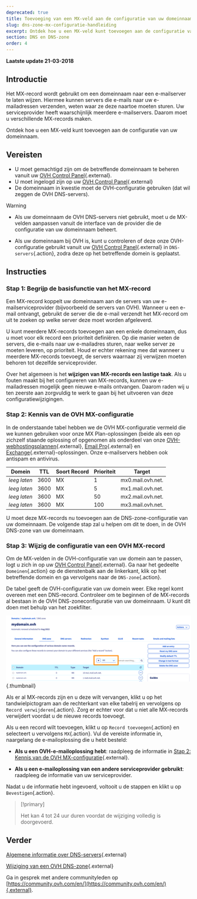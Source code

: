 ```yaml
---
deprecated: true
title: Toevoeging van een MX-veld aan de configuratie van uw domeinnaam
slug: dns-zone-mx-configuratie-handleiding
excerpt: Ontdek hoe u een MX-veld kunt toevoegen aan de configuratie van uw domeinnaam
section: DNS en DNS-zone
order: 4
---
```


**Laatste update 21-03-2018**

## Introductie

Het MX-record wordt gebruikt om een domeinnaam naar een e-mailserver te laten wijzen. Hiermee kunnen servers die e-mails naar uw e-mailadressen verzenden, weten waar ze deze naartoe moeten sturen. Uw serviceprovider heeft waarschijnlijk meerdere e-mailservers. Daarom moet u verschillende MX-records maken.

Ontdek hoe u een MX-veld kunt toevoegen aan de configuratie van uw domeinnaam.

## Vereisten

- U moet gemachtigd zijn om de betreffende domeinnaam te beheren vanuit uw [OVH Control Panel](https://www.ovh.com/auth/?action=gotomanager&from=https://www.ovh.nl/&ovhSubsidiary=nl){.external}.
- U moet ingelogd zijn op uw [OVH Control Panel](https://www.ovh.com/auth/?action=gotomanager&from=https://www.ovh.nl/&ovhSubsidiary=nl){.external}
- De domeinnaam in kwestie moet de OVH-configuratie gebruiken (dat wil zeggen de OVH DNS-servers).

> [!warning]
>
> - Als uw domeinnaam de OVH DNS-servers niet gebruikt, moet u de MX-velden aanpassen vanuit de interface van de provider die de configuratie van uw domeinnaam beheert.
>
> - Als uw domeinnaam bij OVH is, kunt u controleren of deze onze OVH-configuratie gebruikt vanuit uw [OVH Control Panel](https://www.ovh.com/auth/?action=gotomanager&from=https://www.ovh.nl/&ovhSubsidiary=nl){.external} in `DNS-servers`{.action}, zodra deze op het betreffende domein is geplaatst.
>

## Instructies

### Stap 1: Begrijp de basisfunctie van het MX-record

Een MX-record koppelt uw domeinnaam aan de servers van uw e-mailserviceprovider (bijvoorbeeld de servers van OVH). Wanneer u een e-mail ontvangt, gebruikt de server die de e-mail verzendt het MX-record om uit te zoeken op welke server deze moet worden afgeleverd.

U kunt meerdere MX-records toevoegen aan een enkele domeinnaam, dus u moet voor elk record een prioriteit definiëren. Op die manier weten de servers, die e-mails naar uw e-mailadres sturen, naar welke server ze moeten leveren, op prioriteit. Houd er echter rekening mee dat wanneer u meerdere MX-records toevoegt, de servers waarnaar zij verwijzen moeten behoren tot dezelfde serviceprovider.

Over het algemeen is het **wijzigen van MX-records een lastige taak**. Als u fouten maakt bij het configureren van MX-records, kunnen uw e-mailadressen mogelijk geen nieuwe e-mails ontvangen. Daarom raden wij u ten zeerste aan zorgvuldig te werk te gaan bij het uitvoeren van deze configuratiewijzigingen.

### Stap 2: Kennis van de OVH MX-configuratie

In de onderstaande tabel hebben we de OVH MX-configuratie vermeld die we kunnen gebruiken voor onze MX Plan-oplossingen (beide als een op zichzelf staande oplossing of opgenomen als onderdeel van onze [OVH-webhostingsplannen](https://www.ovh.nl/shared-hosting/){.external}, [Email Pro](https://www.ovh.nl/emails/email-pro/){.external} en [Exchange](hhttps://www.ovh.nl/emails/){.external}-oplossingen. Onze e-mailservers hebben ook antispam en antivirus.

|Domein|TTL|Soort Record|Prioriteit|Target|
|---|---|---|---|---|
|*leeg laten*|3600|MX|1|mx0.mail.ovh.net.|
|*leeg laten*|3600|MX|5|mx1.mail.ovh.net.|
|*leeg laten*|3600|MX|50|mx2.mail.ovh.net.|
|*leeg laten*|3600|MX|100|mx3.mail.ovh.net.|

U moet deze MX-records nu toevoegen aan de DNS-zone-configuratie van uw domeinnaam. De volgende stap zal u helpen om dit te doen, in de OVH DNS-zone van uw domeinnaam.

### Stap 3: Wijzig de configuratie van een OVH MX-record

Om de MX-velden in de OVH-configuratie van uw domein aan te passen, logt u zich in op uw [OVH Control Panel](https://www.ovh.com/auth/?action=gotomanager&from=https://www.ovh.nl/&ovhSubsidiary=nl){.external}. Ga naar het gedeelte `Domeinen`{.action} op de dienstenbalk aan de linkerkant, klik op het betreffende domein en ga vervolgens naar de `DNS-zone`{.action}.

De tabel geeft de OVH-configuratie van uw domein weer. Elke regel komt overeen met een DNS-record. Controleer om te beginnen of de MX-records al bestaan in de OVH DNS-zoneconfiguratie van uw domeinnaam. U kunt dit doen met behulp van het zoekfilter.

![dnsmxrecord](images/mx-records-dns-zone.png){.thumbnail}

Als er al MX-records zijn en u deze wilt vervangen, klikt u op het tandwielpictogram aan de rechterkant van elke tabelrij en vervolgens op `Record verwijderen`{.action}. Zorg er echter voor dat u niet alle MX-records verwijdert voordat u de nieuwe records toevoegt.

Als u een record wilt toevoegen, klikt u op `Record toevoegen`{.action} en selecteert u vervolgens `MX`{.action}. Vul de vereiste informatie in, naargelang de e-mailoplossing die u hebt besteld:

- **Als u een OVH-e-mailoplossing hebt**: raadpleeg de informatie in [Stap 2: Kennis van de OVH MX-configuratie](https://docs.ovh.com/nl/domains/dns-zone-mx-configuratie-handleiding/#stap-2-kennis-van-de-ovh-mx-configuratie){.external}.

- **Als u een e-mailoplossing van een andere serviceprovider gebruikt**: raadpleeg de informatie van uw serviceprovider.

Nadat u de informatie hebt ingevoerd, voltooit u de stappen en klikt u op `Bevestigen`{.action}.

> [!primary]
>
> Het kan 4 tot 24 uur duren voordat de wijziging volledig is doorgevoerd.
>

## Verder

[Algemene informatie over DNS-servers](https://docs.ovh.com/nl/domains/gedeelde_hosting_algemene_informatie_over_dns_servers/){.external}

[Wijziging van een OVH DNS-zone](https://docs.ovh.com/nl/domains/hosting_hoe_wijzig_ik_mijn_dns_zone/){.external}

Ga in gesprek met andere communityleden op [https://community.ovh.com/en/](https://community.ovh.com/en/){.external}.